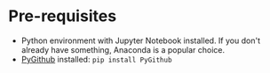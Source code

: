 # Pre-requisites

* Python environment with Jupyter Notebook installed.
  If you don't already have something, Anaconda is a
  popular choice.
* [PyGithub](https://pygithub.readthedocs.io/en/latest/introduction.html) installed:
  ```pip install PyGithub```
